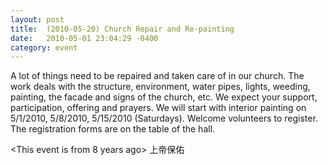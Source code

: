 ```yaml
---
layout: post
title:  (2010-05-20) Church Repair and Re-painting
date:   2010-05-01 23:04:29 -0400
category: event
---
```


A lot of things need to be repaired and taken care of in our church. 
The work deals with the structure, environment, water pipes, 
lights, weeding, painting, the facade and signs of the church, etc. 
We expect your support, participation, offering and prayers. 
We will start with interior painting on 5/1/2010, 5/8/2010, 5/15/2010 (Saturdays). 
Welcome volunteers to register. 
The registration forms are on the table of the hall.

<This event is from 8 years ago>  上帝保佑
